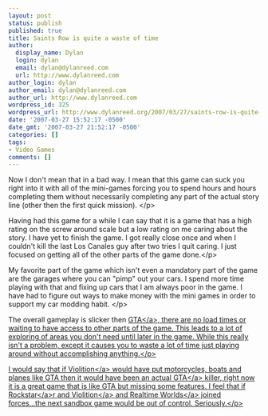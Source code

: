 ```yaml
---
layout: post
status: publish
published: true
title: Saints Row is quite a waste of time
author:
  display_name: Dylan
  login: dylan
  email: dylan@dylanreed.com
  url: http://www.dylanreed.com
author_login: dylan
author_email: dylan@dylanreed.com
author_url: http://www.dylanreed.com
wordpress_id: 325
wordpress_url: http://www.dylanreed.org/2007/03/27/saints-row-is-quite-a-waste-of-time/
date: '2007-03-27 15:52:17 -0500'
date_gmt: '2007-03-27 21:52:17 -0500'
categories: []
tags:
- Video Games
comments: []
---
```

<p>Now I don't mean that in a bad way. I mean that this game can suck you right into it with all of the mini-games forcing you to spend hours and hours completing them without necessarily completing any part of the actual story line (other then the first quick mission). <&#47;p>
<p>Having had this game for a while I can say that it is a game that has a high rating on the screw around scale but a low rating on me caring about the story. I have yet to finish the game. I got really close once and when I couldn't kill the last Los Canales guy after two tries I quit caring. I just focused on getting all of the other parts of the game done.<&#47;p>
<p>My favorite part of the game which isn't even a mandatory part of the game are the garages where you can "pimp" out your cars. I spend more time playing with that and fixing up cars that I am always poor in the game. I have had to figure out ways to make money with the mini games in order to support my car modding habit. <&#47;p>
<p>The overall gameplay is slicker then <a href="http:&#47;&#47;www.amazon.com&#47;Take-2-Grand-Theft-Auto&#47;dp&#47;B000FRU1UM&#47;ref=pd_bbs_1&#47;002-3393638-4322433?ie=UTF8&amp;s=videogames&amp;qid=1175032269&amp;sr=1-1">GTA<&#47;a>, there are no load times or waiting to have access to other parts of the game. This leads to a lot of exploring of areas you don't&nbsp;need until later in the game. While this really isn't a problem, except it causes you to waste a lot of time just playing around without accomplishing anything.<&#47;p>
<p>I would say that if <a href="http:&#47;&#47;www.amazon.com&#47;THQ-752919550021-Saints-Row&#47;dp&#47;B000BLM5PG&#47;ref=pd_bbs_sr_1&#47;002-3393638-4322433?ie=UTF8&amp;s=videogames&amp;qid=1175032231&amp;sr=8-1">Violition<&#47;a> would have put motorcycles, boats and planes like GTA then it would have been an actual <a href="http:&#47;&#47;www.amazon.com&#47;Take-2-Grand-Theft-Auto&#47;dp&#47;B000FRU1UM&#47;ref=pd_bbs_1&#47;002-3393638-4322433?ie=UTF8&amp;s=videogames&amp;qid=1175032269&amp;sr=1-1">GTA<&#47;a> killer, right now it is a great game that is like GTA but missing some features. I feel that if <a href="http:&#47;&#47;www.amazon.com&#47;Take-2-Grand-Theft-Auto&#47;dp&#47;B000FRU1UM&#47;ref=pd_bbs_1&#47;002-3393638-4322433?ie=UTF8&amp;s=videogames&amp;qid=1175032269&amp;sr=1-1">Rockstar<&#47;a>r and <a href="http:&#47;&#47;www.amazon.com&#47;THQ-752919550021-Saints-Row&#47;dp&#47;B000BLM5PG&#47;ref=pd_bbs_sr_1&#47;002-3393638-4322433?ie=UTF8&amp;s=videogames&amp;qid=1175032231&amp;sr=8-1">Violition<&#47;a> and <a href="http:&#47;&#47;www.amazon.com&#47;Microsoft-Crackdown&#47;dp&#47;B000HCQK0A&#47;ref=pd_bbs_sr_1&#47;002-3393638-4322433?ie=UTF8&amp;s=videogames&amp;qid=1175032312&amp;sr=1-1">Realtime Worlds<&#47;a> joined forces...the next sandbox game would be out of control. Seriously.<&#47;p></p>
